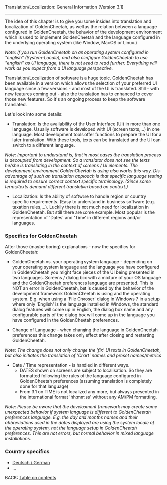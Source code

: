 Translation/Localization: General Information (Version 3.1)
***

The idea of this chapter is to give you some insides into translation and localization of GoldenCheetah, as well as the relation between a language configured in GoldenCheetah, the behavior of the development environment which is used to implement GoldenCheetah and the language configured in the underlying operating system (like Window, MacOS or Linux.)

_Note: If you run GoldenCheetah on an operating system configured in "english" (System-Locale), and also configure GoldenCheetah to use "english" as UI language, there is not need to read further. Everything will work as you expect from a UI language perspective._

Translation/Localization of software is a huge topic. GoldenCheetah has been available in a version which allows the selection of your preferred UI language since a few versions - and most of the UI is translated. Still - with new features coming out - also the translation has to enhanced to cover those new features. So it's an ongoing process to keep the software translated.

Let's look into some details:

* Translation: Is the availability of the User Interface (UI) in more than one language. Usually software is developed with UI (screen texts,...) in one language. Most development tools offer functions to prepare the UI for a later translation. With these tools, texts can be translated and the UI can switch to a different language. 

_Note: Important to understand is, that in most cases the translation process is decoupled from development. So a translator does not see the texts he/she is translating in the context of screens / UI elements. The development environment GoldenCheetah is using also works this way. Dis-advantage of such an translation approach is that specific language testing is required to ensure correct context specific terminology. (Since some terms/texts demand different translation based on context.)_

* Localization: Is the ability of software to handle region or country specific requirements. (Easy to understand in business software (e.g. taxation rules,...). Luckily there is not much need for localization in GoldenCheetah. But still there are some example. Most popular is the representation of 'Dates' and 'Time' in different regions and/or languages.

### Specifics for GoldenCheetah
After those (maybe boring) explanations - now the specifics for GoldenCheetah:

* GoldenCheetah vs. your operating system language - depending on your operating system language and the language you have configured in GoldenCheetah you might face pieces of the UI being presented in two languages. Screens / dialog box with a mixture of your OS language and the GoldenCheetah preferences language are presented. This is NOT an error in GoldenCheetah, but is caused by the behavior of the development framework GoldenCheetah is using and the operating system. E.g. when using a 'File Chooser' dialog in Windows 7 in a setup where only 'English' is the language installed in Windows, the standard dialog features will come up in English, the dialog box name and any configurable parts of the dialog box will come up in the language you have configured in the GoldenCheetah preferences.

* Change of Language - when changing the language in GoldenCheetah preferences this change takes only effect after closing and restarting GoldenCheetah.

_Note: The change does not only change the 'fix' UI texts in GoldenCheetah, but also initiates the translation of 'Chart' names and preset names/metrics_

* Date / Time representation - is handled in different ways. 
  * DATES shown on screens are subject to localisation. So they are formatted following the rules of the language configured in GoldenCheetah preferences (assuming translation is completely done for that language)
  * From 3.1 on TIME is not localized any more, but always presented in the international format 'hh:mm:ss' without any AM/PM formatting.

_Note: Please be aware that the development framework may create some unexpected behavior if system language is different to GoldenCheetah preferences language. E.g. the day and months names and their abbreviations used in the dates displayed are using the system locale of the operating system, not the language setup in GoldenCheetah preferences. This are not errors, but normal behavior in mixed language installations._

### Country specifics

* [Deutsch / German](https://github.com/GoldenCheetah/GoldenCheetah/wiki/UG_Translation_German)
* ...

BACK: [Table on contents](https://github.com/GoldenCheetah/GoldenCheetah/wiki/UG_Main-Page_Table-of-contents)